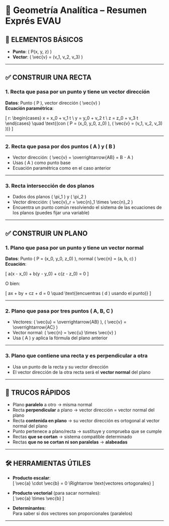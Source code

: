 # 🧮 Geometría Analítica – Resumen Exprés EVAU

## 📌 ELEMENTOS BÁSICOS

- **Punto**: \( P(x, y, z) \)
- **Vector**: \( \vec{v} = (v_1, v_2, v_3) \)

---

## ✅ CONSTRUIR UNA RECTA

### 1. **Recta que pasa por un punto y tiene un vector dirección**

**Datos**: Punto \( P \), vector dirección \( \vec{v} \)  
**Ecuación paramétrica**:

\[
r: \begin{cases}
x = x_0 + v_1 t \\
y = y_0 + v_2 t \\
z = z_0 + v_3 t
\end{cases}
\quad \text{(con \( P = (x_0, y_0, z_0) \), \( \vec{v} = (v_1, v_2, v_3) \))}
\]

---

### 2. **Recta que pasa por dos puntos \( A \) y \( B \)**

- Vector dirección: \( \vec{v} = \overrightarrow{AB} = B - A \)
- Usas \( A \) como punto base
- Ecuación paramétrica como en el caso anterior

---

### 3. **Recta intersección de dos planos**

- Dados dos planos \( \pi_1 \) y \( \pi_2 \)
- Vector dirección: \( \vec{v}_r = \vec{n}_1 \times \vec{n}_2 \)
- Encuentra un punto común resolviendo el sistema de las ecuaciones de los planos (puedes fijar una variable)

---

## ✅ CONSTRUIR UN PLANO

### 1. **Plano que pasa por un punto y tiene un vector normal**

**Datos**: Punto \( P = (x_0, y_0, z_0) \), normal \( \vec{n} = (a, b, c) \)  
**Ecuación**:

\[
a(x - x_0) + b(y - y_0) + c(z - z_0) = 0
\]

O bien:

\[
ax + by + cz + d = 0 \quad \text{(encuentras \( d \) usando el punto)}
\]

---

### 2. **Plano que pasa por tres puntos \( A, B, C \)**

- Vectores: \( \vec{u} = \overrightarrow{AB} \), \( \vec{v} = \overrightarrow{AC} \)
- Vector normal: \( \vec{n} = \vec{u} \times \vec{v} \)
- Usa \( A \) y aplica la fórmula del plano anterior

---

### 3. **Plano que contiene una recta y es perpendicular a otra**

- Usa un punto de la recta y su vector dirección
- El vector dirección de la otra recta será el **vector normal** del plano

---

## 🧠 TRUCOS RÁPIDOS

- Plano **paralelo** a otro → misma normal
- Recta **perpendicular** a plano → vector dirección = vector normal del plano
- Recta **contenida en plano** → su vector dirección es ortogonal al vector normal del plano
- Punto pertenece a plano/recta → sustituye y comprueba que se cumple
- Rectas **que se cortan** → sistema compatible determinado
- Rectas **que no se cortan ni son paralelas** → **alabeadas**

---

## 🛠️ HERRAMIENTAS ÚTILES

- **Producto escalar**:  
  \[
  \vec{a} \cdot \vec{b} = 0 \Rightarrow \text{vectores ortogonales}
  \]

- **Producto vectorial** (para sacar normales):  
  \[
  \vec{a} \times \vec{b}
  \]

- **Determinantes**:  
  Para saber si dos vectores son proporcionales (paralelos)

---
